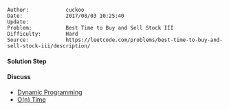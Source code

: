 
    Author:            cuckoo
    Date:              2017/08/03 10:25:40
    Update:            
    Problem:           Best Time to Buy and Sell Stock III
    Difficulty:        Hard
    Source:            https://leetcode.com/problems/best-time-to-buy-and-sell-stock-iii/description/

#### Solution Step

#### Discuss
 - [Dynamic Programming](https://discuss.leetcode.com/topic/4766/a-clean-dp-solution-which-generalizes-to-k-transactions)
 - [O(n) Time](https://discuss.leetcode.com/topic/5934/is-it-best-solution-with-o-n-o-1)
